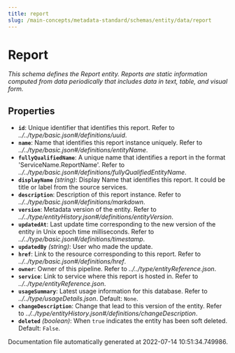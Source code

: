 ```yaml
---
title: report
slug: /main-concepts/metadata-standard/schemas/entity/data/report
---
```


# Report

*This schema defines the Report entity. Reports are static information computed from data periodically that includes data in text, table, and visual form.*

## Properties

- **`id`**: Unique identifier that identifies this report. Refer to *../../type/basic.json#/definitions/uuid*.
- **`name`**: Name that identifies this report instance uniquely. Refer to *../../type/basic.json#/definitions/entityName*.
- **`fullyQualifiedName`**: A unique name that identifies a report in the format 'ServiceName.ReportName'. Refer to *../../type/basic.json#/definitions/fullyQualifiedEntityName*.
- **`displayName`** *(string)*: Display Name that identifies this report. It could be title or label from the source services.
- **`description`**: Description of this report instance. Refer to *../../type/basic.json#/definitions/markdown*.
- **`version`**: Metadata version of the entity. Refer to *../../type/entityHistory.json#/definitions/entityVersion*.
- **`updatedAt`**: Last update time corresponding to the new version of the entity in Unix epoch time milliseconds. Refer to *../../type/basic.json#/definitions/timestamp*.
- **`updatedBy`** *(string)*: User who made the update.
- **`href`**: Link to the resource corresponding to this report. Refer to *../../type/basic.json#/definitions/href*.
- **`owner`**: Owner of this pipeline. Refer to *../../type/entityReference.json*.
- **`service`**: Link to service where this report is hosted in. Refer to *../../type/entityReference.json*.
- **`usageSummary`**: Latest usage information for this database. Refer to *../../type/usageDetails.json*. Default: `None`.
- **`changeDescription`**: Change that lead to this version of the entity. Refer to *../../type/entityHistory.json#/definitions/changeDescription*.
- **`deleted`** *(boolean)*: When `true` indicates the entity has been soft deleted. Default: `False`.


Documentation file automatically generated at 2022-07-14 10:51:34.749986.
